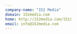 ```yaml
---
company-name: "152 Media"
domain: 152media.com
home: http://152media.com/152/
email: info@152media.com
---
```




